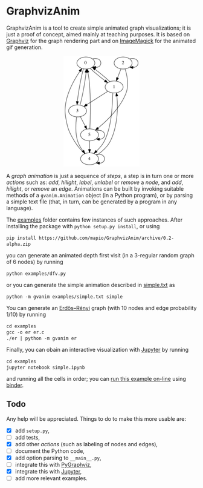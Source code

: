 # GraphvizAnim

GraphvizAnim is a tool to create simple animated graph visualizations; it is
just a proof of concept, aimed mainly at teaching purposes. It is based on
[Graphviz](http://www.graphviz.org/) for the graph rendering part and on
[ImageMagick](http://www.imagemagick.org/) for the animated gif generation.

<p align="center">
<img src="examples/dfv.gif"/>
</p>

A *graph animation* is just a sequence of *steps*, a step is in turn one or
more *actions* such as: *add*, *hilight*, *label*, *unlabel* or *remove* a
*node*, and  *add*, *hilight*, or *remove* an *edge*. Animations can be built
by invoking suitable methods of a `gvanim.Animation` object (in a Python
program), or by parsing a simple text file (that, in turn, can be generated by
a program in any language).

The [examples](examples) folder contains few instances of such approaches.
After installing the package with `python setup.py install`, or using

	pip install https://github.com/mapio/GraphvizAnim/archive/0.2-alpha.zip

you can generate an animated depth first visit (in a 3-regular random graph of
6 nodes) by running

	python examples/dfv.py

or you can generate the simple animation described in
[simple.txt](examples/simple.txt) as

	python -m gvanim examples/simple.txt simple

You can generate an [Erdős–Rényi](https://en.wikipedia.org/wiki/Erd%C5%91s%E2%80%93R%C3%A9nyi_model) graph (with 10 nodes and edge probability
1/10) by running

	cd examples
	gcc -o er er.c
	./er | python -m gvanim er

Finally, you can obain an interactive visualization with
[Jupyter](http://jupyter.org/) by running

	cd examples
	jupyter notebook simple.ipynb

and running all the cells in order; you can [run this example on-line](http://mybinder.org/repo/mapio/GraphvizAnim-Examples) using [binder](http://mybinder.org).

## Todo

Any help will be appreciated. Things to do to make this more usable are:

- [x] add `setup.py`,
- [ ] add tests,
- [x] add other *actions* (such as labeling of nodes and edges),
- [ ] document the Python code,
- [x] add option parsing to `__main__.py`,
- [ ] integrate this with [PyGraphviz](https://pygraphviz.github.io/),
- [x] integrate this with [Jupyter](http://jupyter.org/),
- [ ] add more relevant examples.
